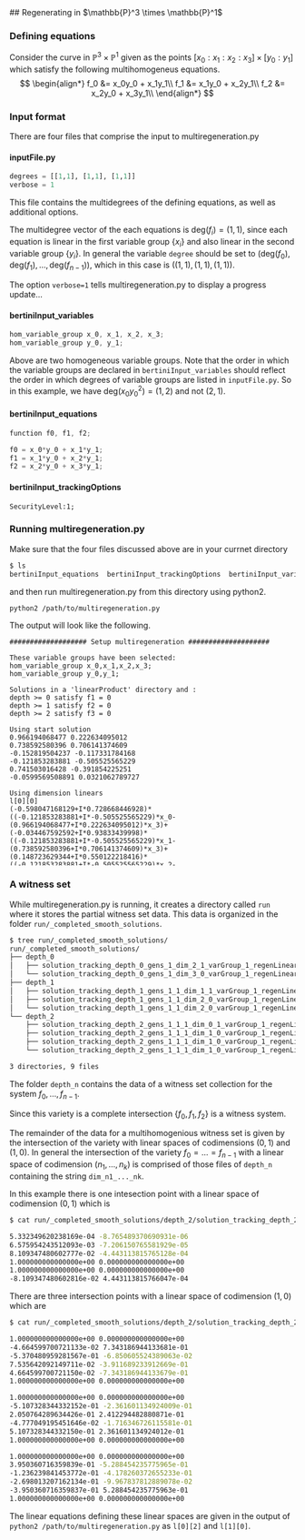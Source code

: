 <link rel="stylesheet" href="modest.css">
<style>
pre, code, pre code {
  max-height: 400px;
}
</style>
## Regenerating in $\mathbb{P}^3 \times \mathbb{P}^1$

<!-- We will demonstrate how multiregeneration.py handles noncomplete --> 
<!-- intersections using the classical example of the twisted cubic. -->

### Defining equations
Consider the curve in $\mathbb{P}^3 \times \mathbb{P}^1$ given as the 
points $[x_0:x_1:x_2:x_3] \times [y_0:y_1]$ which satisfy the following 
multihomogeneus equations.
$$
\begin{align*}
    f_0 &= x_0y_0 + x_1y_1\\
    f_1 &= x_1y_0 + x_2y_1\\
    f_2 &= x_2y_0 + x_3y_1\\
\end{align*}
$$

### Input format

There are four files that comprise the input to multiregeneration.py

#### inputFile.py
```python
degrees = [[1,1], [1,1], [1,1]]
verbose = 1
```
This file contains the multidegrees of the defining equations, as well 
as additional options. 

The multidegree vector of the each equations is 
$\text{deg}(f_i) = (1,1)$, since each equation is linear in the first 
variable group $\{x_i\}$ and also linear in the second variable group 
$\{y_i\}$. In general the variable `degree` should be set to 
$(\text{deg}(f_0), \text{deg}(f_1), \ldots, \text{deg}(f_{n-1}))$, which 
in this case is $((1,1), (1,1), (1,1))$.

The option `verbose=1` tells 
multiregeneration.py to display a progress update...

#### bertiniInput_variables
```c
hom_variable_group x_0, x_1, x_2, x_3;
hom_variable_group y_0, y_1;
```
Above are two homogeneous variable groups. Note that the order in which 
the variable groups are declared in `bertiniInput_variables` should 
reflect the order in which degrees of variable groups are listed in 
`inputFile.py`. So in this example, we have $\text{deg}(x_0y_0^2) = 
(1,2)$ and not $(2,1)$.

#### bertiniInput_equations
```c
function f0, f1, f2;

f0 = x_0*y_0 + x_1*y_1;
f1 = x_1*y_0 + x_2*y_1;
f2 = x_2*y_0 + x_3*y_1;
```
#### bertiniInput_trackingOptions
```
SecurityLevel:1;
```

### Running multiregeneration.py

Make sure that the four files discussed above are in your currnet 
directory
```bash
$ ls
bertiniInput_equations  bertiniInput_trackingOptions  bertiniInput_variables  inputFile.py
```
and then run multiregeneration.py from this directory using python2.
```bash
python2 /path/to/multiregeneration.py
```
The output will look like the following.
```
################### Setup multiregeneration ####################

These variable groups have been selected:
hom_variable_group x_0,x_1,x_2,x_3;
hom_variable_group y_0,y_1;

Solutions in a 'linearProduct' directory and :
depth >= 0 satisfy f1 = 0
depth >= 1 satisfy f2 = 0
depth >= 2 satisfy f3 = 0

Using start solution
0.966194068477 0.222634095012
0.738592580396 0.706141374609
-0.152819504237 -0.117331784168
-0.121853283881 -0.505525565229
0.741503016428 -0.391854225251
-0.0599569508891 0.0321062789727

Using dimension linears
l[0][0]
(-0.598047168129+I*0.728668446928)*((-0.121853283881+I*-0.505525565229)*x_0-(0.966194068477+I*0.222634095012)*x_3)+(-0.034467592592+I*0.93833439998)*((-0.121853283881+I*-0.505525565229)*x_1-(0.738592580396+I*0.706141374609)*x_3)+(0.148723629344+I*0.550122218416)*((-0.121853283881+I*-0.505525565229)*x_2-(-0.152819504237+I*-0.117331784168)*x_3)
l[0][1]
(0.676203582029+I*0.758760744346)*((-0.121853283881+I*-0.505525565229)*x_0-(0.966194068477+I*0.222634095012)*x_3)+(-0.132676429118+I*0.47504493698)*((-0.121853283881+I*-0.505525565229)*x_1-(0.738592580396+I*0.706141374609)*x_3)+(-0.768603498489+I*-0.958839182699)*((-0.121853283881+I*-0.505525565229)*x_2-(-0.152819504237+I*-0.117331784168)*x_3)
l[0][2]
(0.702077841329+I*-0.0883525426936)*((-0.121853283881+I*-0.505525565229)*x_0-(0.966194068477+I*0.222634095012)*x_3)+(-0.965756198421+I*-0.741484566344)*((-0.121853283881+I*-0.505525565229)*x_1-(0.738592580396+I*0.706141374609)*x_3)+(-0.178926906658+I*-0.643870544541)*((-0.121853283881+I*-0.505525565229)*x_2-(-0.152819504237+I*-0.117331784168)*x_3)
l[1][0]
(-0.573145414285+I*-0.161752841661)*((-0.0599569508891+I*0.0321062789727)*y_0-(0.741503016428+I*-0.391854225251)*y_1)

Using degree linears
(-0.409385913197 + I*0.478720494412)*x_0+(-0.361878596946 + I*-0.0321866376772)*x_1+(0.697629644184 + I*0.894683974839)*x_2+(-0.0864076624534 + I*0.58536889813)*x_3
(-0.0113401155981 + I*0.722144293299)*y_0+(0.385553616986 + I*0.564008477335)*y_1
('exploring tree in order', 'depthFirst')

################### Starting multiregeneration ####################

PROGRESS
Depth 0: 2
Depth 1: 3
Depth 2: 4

----------------------------------------------------------------
| # smooth isolated solutions  | # of general linear equations |
| found                        | added with variables in group |
----------------------------------------------------------------
                               | 0  1
----------------------------------------------------------------
  1                              0  1  
  3                              1  0  
Done.
```

### A witness set
While multiregeneration.py is running, it creates a directory called 
`run` where it stores the partial witness set data. This data is 
organized in the folder `run/_completed_smooth_solutions`.
```bash
$ tree run/_completed_smooth_solutions/
run/_completed_smooth_solutions/
├── depth_0
│   ├── solution_tracking_depth_0_gens_1_dim_2_1_varGroup_1_regenLinear_1_pointId_310677581240_324230684877
│   └── solution_tracking_depth_0_gens_1_dim_3_0_varGroup_1_regenLinear_1_pointId_310677581240_838208509710
├── depth_1
│   ├── solution_tracking_depth_1_gens_1_1_dim_1_1_varGroup_1_regenLinear_1_pointId_324230684877_137429507871
│   ├── solution_tracking_depth_1_gens_1_1_dim_2_0_varGroup_1_regenLinear_1_pointId_324230684877_165716873287
│   └── solution_tracking_depth_1_gens_1_1_dim_2_0_varGroup_1_regenLinear_1_pointId_838208509710_800758061260
└── depth_2
    ├── solution_tracking_depth_2_gens_1_1_1_dim_0_1_varGroup_1_regenLinear_1_pointId_137429507871_741856788249
    ├── solution_tracking_depth_2_gens_1_1_1_dim_1_0_varGroup_1_regenLinear_1_pointId_137429507871_844460712299
    ├── solution_tracking_depth_2_gens_1_1_1_dim_1_0_varGroup_1_regenLinear_1_pointId_165716873287_538383802898
    └── solution_tracking_depth_2_gens_1_1_1_dim_1_0_varGroup_1_regenLinear_1_pointId_800758061260_520778168949

3 directories, 9 files
```

The folder `depth_n` contains the data of a witness set collection for 
the system $f_0, \ldots, f_{n-1}$. 

Since this variety is a complete intersection $\{f_0,f_1,f_2\}$ is a 
witness system. 

The remainder of the data for a multihomogenious witness 
set is given by the intersection of the variety with linear spaces of 
codimensions $(0,1)$ and $(1,0)$. In general the intersection of the variety 
$f_0 = \ldots = f_{n-1}$ with a linear space of codimension $(n_1, 
\ldots, n_k)$ is comprised of those files of `depth_n` containing the 
string `dim_n1_..._nk`. 

In this example there is one intesection point 
with a linear space of codimension $(0,1)$ which is

```bash
$ cat run/_completed_smooth_solutions/depth_2/solution_tracking_depth_2_gens_1_1_1_dim_0_1_varGroup_1_regenLinear_1_pointId_137429507871_741856788249 

5.332349620238169e-04 -8.765489370690931e-06
6.575954243512093e-03 -7.206150765581929e-05
8.109347480602777e-02 -4.443113815765128e-04
1.000000000000000e+00 0.000000000000000e+00
1.000000000000000e+00 0.000000000000000e+00
-8.109347480602816e-02 4.443113815766047e-04
```

There are three intersection points with a linear space of codimension 
$(1,0)$ which are
```bash
$ cat run/_completed_smooth_solutions/depth_2/solution_tracking_depth_2_gens_1_1_1_dim_1_0*

1.000000000000000e+00 0.000000000000000e+00
-4.664599700721133e-02 7.343186944133681e-01
-5.370480959281567e-01 -6.850605524389063e-02
7.535642092149711e-02 -3.911689233912669e-01
4.664599700721150e-02 -7.343186944133679e-01
1.000000000000000e+00 0.000000000000000e+00

1.000000000000000e+00 0.000000000000000e+00
-5.107328344332152e-01 -2.361601134924009e-01
2.050764289634426e-01 2.412294482880871e-01
-4.777049195451646e-02 -1.716346726115581e-01
5.107328344332150e-01 2.361601134924012e-01
1.000000000000000e+00 0.000000000000000e+00

1.000000000000000e+00 0.000000000000000e+00
3.950360716359839e-01 -5.288454235775965e-01
-1.236239841453772e-01 -4.178260372655233e-01
-2.698013207162134e-01 -9.967837812889078e-02
-3.950360716359837e-01 5.288454235775963e-01
1.000000000000000e+00 0.000000000000000e+00
```

The linear equations defining these linear spaces are given in the 
output of `python2 /path/to/multiregeneration.py` as `l[0][2]` and 
`l[1][0]`.
